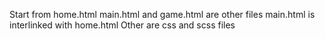 Start from home.html
main.html and game.html are other files
main.html is interlinked with home.html
Other are css and scss files
